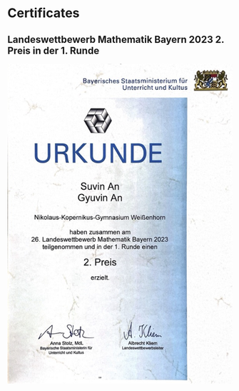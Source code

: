 # Certificates

## Landeswettbewerb Mathematik Bayern 2023 2. Preis in der 1. Runde

![image](assets/certificates/math_bayern_2023.jpg)